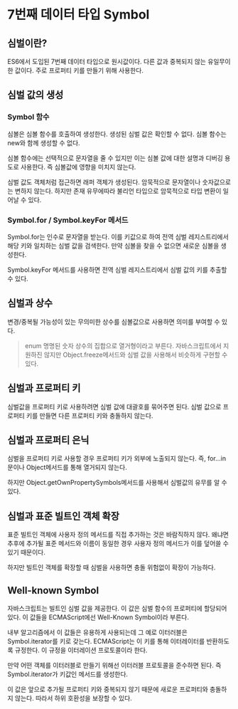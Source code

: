 # 7번째 데이터 타입 Symbol

## 심벌이란?

ES6에서 도입된 7번째 데이터 타입으로 원시값이다. 다른 값과 중복되지 않는 유일무이한 값이다. 주로 프로퍼티 키를 만들기 위해 사용한다.

## 심벌 값의 생성

### Symbol 함수

심볼은 심볼 함수를 호출하여 생성한다. 생성된 심벌 값은 확인할 수 없다. 심볼 함수는 new와 함께 생성할 수 없다.

심볼 함수에는 선택적으로 문자열을 줄 수 있지만 이는 심볼 값에 대한 설명과 디버깅 용도로 사용한다. 즉 심볼값에 영향을 미치지 않는다. 

심벌 값도 객체처럼 접근하면 래퍼 객체가 생성된다. 암묵적으로 문자열이나 숫자값으로는 변하지 않는다. 하지만 존재 유무에따라 불리언 타입으로 암묵적으로 타입 변환이 일어날 수 있다.

### Symbol.for / Symbol.keyFor 메서드

Symbol.for는 인수로 문자열을 받는다. 이를 키값으로 하여 전역 심벌 레지스트리에서 해당 키와 일치하는 심벌 값을 검색한다. 만약 심볼을 찾을 수 없으면 새로운  심볼을 생성한다.

Symbol.keyFor 메서드를 사용하면 전역 심벌 레지스트리에서 심벌 값의 키를 추출할 수 있다.

## 심벌과 상수

변경/중복될 가능성이 있는 무의미한 상수를 심볼값으로 사용하면 의미를 부여할 수 있다.

> enum 
    명명된 숫자 상수의 집합으로 열거형이라고 부른다. 자바스크립트에서 지원하진 않지만 Object.freeze메서드와 심벌 값을 사용해서 비슷하게 구현할 수 있다.

## 심벌과 프로퍼티 키

심벌값을 프로퍼티 키로 사용하려면 심벌 값에 대괄호를 묶어주면 된다. 심벌 값으로 프로퍼티 키를 만들면 다른 프로퍼티 키와 충돌하지 않는다.

## 심벌과 프로퍼티 은닉

심벌을 프로퍼티 키로 사용할 경우 프로퍼티 키가 외부에 노출되지 않는다. 즉, for...in문이나 Object메서드를 통해 열거되지 않는다.

하지만 Object.getOwnPropertySymbols메서드를 사용해서 심벌값의 유무를 알 수 있다.

## 심벌과 표준 빌트인 객체 확장

표준 빌트인 객체에 사용자 정의 메서드를 직접 추가하는 것은 바람직하지 않다. 왜냐면 추후에 추가될 표준 메서드와 이름이 동일한 경우 사용자 정의 메서드가 이를 덮어쓸 수 있기 때문이다.

하지만 빌트인 객체를 확장할 때 심벌을 사용하면 충돌 위험없이 확장이 가능하다.

## Well-known Symbol

자바스크립트는 빌트인 심벌 값을 제공한다. 이 값은 심벌 함수의 프로퍼티에 할당되어 있다. 이 값들을 ECMAScript에선 Well-Known Symbol이라 부른다. 

내부 알고리즘에서 이 값들은 유용하게 사용되는데 그 예로 이터러블은 Symbol.iterator를 키로 갖는다. ECMAScript는 이 키를 통해 이터레이터를 반환하도록 규정한다. 이 규정을 이터레이션 프로토콜이라 한다.

만약 어떤 객체를 이터러블로 만들기 위해선 이터러블 프로토콜을 준수하면 된다. 즉 Symbol.iterator가 키값인 메서드를 생성한다. 

이 값은 앞으로 추가될 프로퍼티 키와 중복되지 않기 때문에 새로운 프로퍼티와 충돌하지 않는다. 따라서 하위 호환성을 보장할 수 있다.


